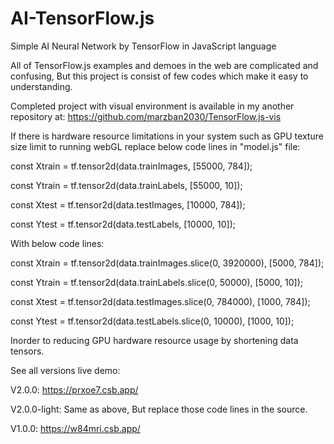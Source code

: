 # AI-TensorFlow.js
Simple AI Neural Network by TensorFlow in JavaScript language 

All of TensorFlow.js examples and demoes in the web are complicated and confusing, But this project is consist of few codes which make it easy to understanding.

Completed project with visual environment is available in my another repository at:
https://github.com/marzban2030/TensorFlow.js-vis

If there is hardware resource limitations in your system such as GPU texture size limit to running webGL replace below code lines in "model.js" file:

const Xtrain = tf.tensor2d(data.trainImages, [55000, 784]);

const Ytrain = tf.tensor2d(data.trainLabels, [55000, 10]);

const Xtest = tf.tensor2d(data.testImages, [10000, 784]);

const Ytest = tf.tensor2d(data.testLabels, [10000, 10]);


With below code lines:

const Xtrain = tf.tensor2d(data.trainImages.slice(0, 3920000), [5000, 784]);

const Ytrain = tf.tensor2d(data.trainLabels.slice(0, 50000), [5000, 10]);

const Xtest = tf.tensor2d(data.testImages.slice(0, 784000), [1000, 784]);

const Ytest = tf.tensor2d(data.testLabels.slice(0, 10000), [1000, 10]);

Inorder to reducing GPU hardware resource usage by shortening data tensors.


See all versions live demo:

V2.0.0:
https://prxoe7.csb.app/

V2.0.0-light:
Same as above, But replace those code lines in the source.

V1.0.0:
https://w84mri.csb.app/
